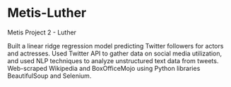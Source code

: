 # Metis-Luther
Metis Project 2 - Luther

Built a linear ridge regression model predicting Twitter followers for actors and actresses. 
Used Twitter API to gather data on social media utilization, and used NLP techniques
to analyze unstructured text data from tweets. Web-scraped Wikipedia and BoxOfficeMojo using Python libraries 
BeautifulSoup and Selenium.

